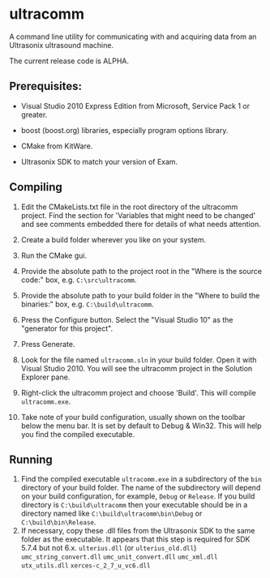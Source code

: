 ultracomm
=========

A command line utility for communicating with and acquiring data from an Ultrasonix ultrasound machine.

The current release code is ALPHA.


Prerequisites:
--------------


 - Visual Studio 2010 Express Edition from Microsoft, Service Pack 1 or greater.

 - boost (boost.org) libraries, especially program options library.

 - CMake from KitWare.

 - Ultrasonix SDK to match your version of Exam.


Compiling
---------

1. Edit the CMakeLists.txt file in the root directory of the ultracomm project.
   Find the section for 'Variables that might need to be changed' and see
   comments embedded there for details of what needs attention.

1. Create a build folder wherever you like on your system.

1. Run the CMake gui.

1. Provide the absolute path to the project root in the "Where is the source code:" 
   box, e.g. `C:\src\ultracomm`.

1. Provide the absolute path to your build folder in the "Where to build the
   binaries:" box, e.g. `C:\build\ultracomm`.

1. Press the Configure button. Select the "Visual Studio 10" as the
   "generator for this project".

1. Press Generate. 

1. Look for the file named `ultracomm.sln` in your build folder.
   Open it with Visual Studio 2010. You will see the ultracomm project
   in the Solution Explorer pane.

1. Right-click the ultracomm project and choose 'Build'. This will compile `ultracomm.exe`.

1. Take note of your build configuration, usually shown on the toolbar below the menu bar.
   It is set by default to Debug & Win32. This will help you find the compiled executable.
 

Running
-------

1. Find the compiled executable `ultracomm.exe` in a subdirectory of the
   `bin` directory of your build folder. The name of the subdirectory will
   depend on your build configuration, for example, `Debug` or `Release`.
   If you build directory is `C:\build\ultracomm` then your executable should
   be in a directory named like `C:\build\ultracomm\bin\Debug` or
   `C:\build\bin\Release`.
1. If necessary, copy these .dll files from the Ultrasonix SDK to the same
   folder as the executable. It appears that this step is required for SDK 5.7.4
   but not 6.x.
    `ulterius.dll` (or `ulterius_old.dll`)
    `umc_string_convert.dll`
    `umc_unit_convert.dll`
    `umc_xml.dll`
    `utx_utils.dll`
    `xerces-c_2_7_u_vc6.dll`


